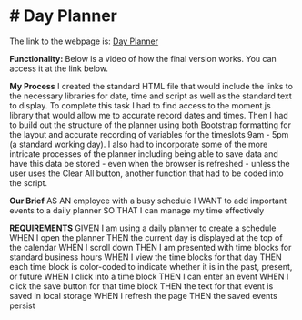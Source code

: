 

<body>

<h1>
# Day Planner
</h1>

The link to the webpage is:
<a href="https://suziestephen.github.io/dayplanner.github.io/"> Day Planner </a>


<b>Functionality:</b>
Below is a video of how the final version works. You can access it at the link below. 



<b> My Process</b>
I created the standard HTML file that would include the links to the necessary libraries for date, time and script as well as the standard text to display.
To complete this task I had to find access to the moment.js library that would allow me to accurate record dates and times.
Then I had to build out the structure of the planner using both Bootstrap formatting for the layout and accurate recording of variables for the timeslots 9am - 5pm (a standard working day).
I also had to incorporate some of the more intricate processes of the planner including being able to save data and have this data be stored - even when the browser is refreshed - unless the user uses the Clear All button, another function that had to be coded into the script. 
 

<b>Our Brief</b>
AS AN employee with a busy schedule
I WANT to add important events to a daily planner
SO THAT I can manage my time effectively


<b>REQUIREMENTS</b>
GIVEN I am using a daily planner to create a schedule
WHEN I open the planner
THEN the current day is displayed at the top of the calendar
WHEN I scroll down
THEN I am presented with time blocks for standard business hours
WHEN I view the time blocks for that day
THEN each time block is color-coded to indicate whether it is in the past, present, or future
WHEN I click into a time block
THEN I can enter an event
WHEN I click the save button for that time block
THEN the text for that event is saved in local storage
WHEN I refresh the page
THEN the saved events persist
